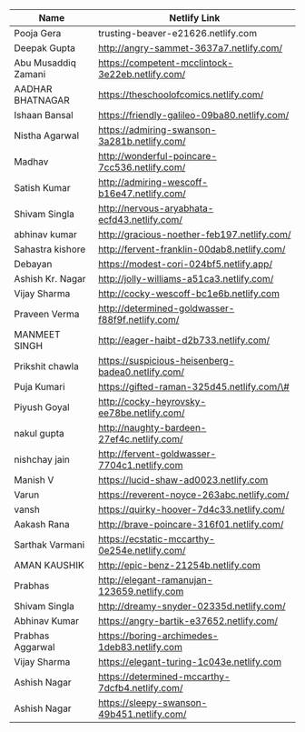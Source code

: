 | Name                | Netlify Link                                          |
|---------------------|-------------------------------------------------------|
| Pooja Gera          | trusting-beaver-e21626.netlify.com                |
| Deepak Gupta        | http://angry-sammet-3637a7.netlify.com/           |
| Abu Musaddiq Zamani | https://competent-mcclintock-3e22eb.netlify.com/  |
| AADHAR BHATNAGAR    | https://theschoolofcomics.netlify.com/              |
| Ishaan Bansal       | https://friendly-galileo-09ba80.netlify.com/      |
| Nistha Agarwal      | https://admiring-swanson-3a281b.netlify.com/      |
| Madhav              | http://wonderful-poincare-7cc536.netlify.com/     |
| Satish Kumar        | http://admiring-wescoff-b16e47.netlify.com/       |
| Shivam Singla       | http://nervous-aryabhata-ecfd43.netlify.com/      |
| abhinav kumar       | http://gracious-noether-feb197.netlify.com/       |
| Sahastra kishore    | http://fervent-franklin-00dab8.netlify.com/       |
| Debayan             | https://modest-cori-024bf5.netlify.app/      |
| Ashish Kr. Nagar   | http://jolly-williams-a51ca3.netlify.com/         |
| Vijay Sharma        | http://cocky-wescoff-bc1e6b.netlify.com           |
| Praveen Verma       | http://determined-goldwasser-f88f9f.netlify.com/  |
| MANMEET SINGH       | http://eager-haibt-d2b733.netlify.com/            |
| Prikshit chawla     | https://suspicious-heisenberg-badea0.netlify.com/ |
| Puja Kumari         | https://gifted-raman-325d45.netlify.com/\#        |
| Piyush Goyal        | http://cocky-heyrovsky-ee78be.netlify.com/        |
| nakul gupta         | http://naughty-bardeen-27ef4c.netlify.com/        |
| nishchay jain       | http://fervent-goldwasser-7704c1.netlify.com      |
| Manish V            | https://lucid-shaw-ad0023.netlify.com             |
| Varun               | https://reverent-noyce-263abc.netlify.com/        |
| vansh               | https://quirky-hoover-7d4c33.netlify.com/         |
| Aakash Rana         | http://brave-poincare-316f01.netlify.com/         |
| Sarthak Varmani     | https://ecstatic-mccarthy-0e254e.netlify.com/     |
| AMAN KAUSHIK        | http://epic-benz-21254b.netlify.com               |
| Prabhas             | http://elegant-ramanujan-123659.netlify.com       |
| Shivam Singla       | http://dreamy-snyder-02335d.netlify.com/          |
| Abhinav Kumar       | https://angry-bartik-e37652.netlify.com/          |
| Prabhas Aggarwal    | https://boring-archimedes-1deb83.netlify.com      |
| Vijay Sharma        | https://elegant-turing-1c043e.netlify.com         |
| Ashish Nagar        | https://determined-mccarthy-7dcfb4.netlify.com/   |
| Ashish Nagar        | https://sleepy-swanson-49b451.netlify.com/        |

